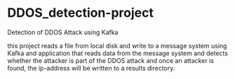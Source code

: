# DDOS_detection-project
Detection of DDOS Attack using Kafka

this project  reads a file from local disk and write to a message system using Kafka and application that reads data from the message system and detects whether the attacker is part of the DDOS attack and once an attacker is found, the ip-address will be written to a results directory.

